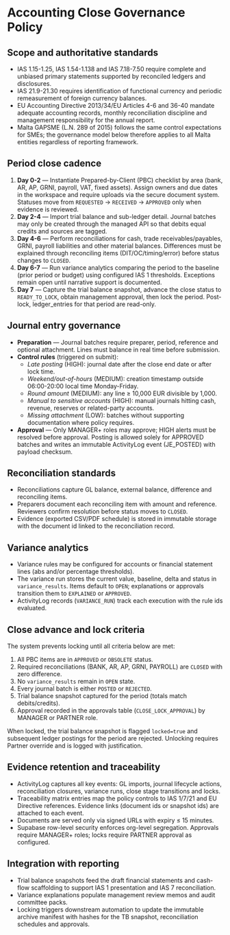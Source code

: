 # Accounting Close Governance Policy

## Scope and authoritative standards
- IAS 1.15-1.25, IAS 1.54-1.138 and IAS 7.18-7.50 require complete and unbiased primary statements supported by reconciled ledgers and disclosures.
- IAS 21.9-21.30 requires identification of functional currency and periodic remeasurement of foreign currency balances.
- EU Accounting Directive 2013/34/EU Articles 4-6 and 36-40 mandate adequate accounting records, monthly reconciliation discipline and management responsibility for the annual report.
- Malta GAPSME (L.N. 289 of 2015) follows the same control expectations for SMEs; the governance model below therefore applies to all Malta entities regardless of reporting framework.

## Period close cadence
1. **Day 0-2** — Instantiate Prepared-by-Client (PBC) checklist by area (bank, AR, AP, GRNI, payroll, VAT, fixed assets). Assign owners and due dates in the workspace and require uploads via the secure document system. Statuses move from `REQUESTED` → `RECEIVED` → `APPROVED` only when evidence is reviewed.
2. **Day 2-4** — Import trial balance and sub-ledger detail. Journal batches may only be created through the managed API so that debits equal credits and sources are tagged.
3. **Day 4-6** — Perform reconciliations for cash, trade receivables/payables, GRNI, payroll liabilities and other material balances. Differences must be explained through reconciling items (DIT/OC/timing/error) before status changes to `CLOSED`.
4. **Day 6-7** — Run variance analytics comparing the period to the baseline (prior period or budget) using configured IAS 1 thresholds. Exceptions remain open until narrative support is documented.
5. **Day 7** — Capture the trial balance snapshot, advance the close status to `READY_TO_LOCK`, obtain management approval, then lock the period. Post-lock, ledger_entries for that period are read-only.

## Journal entry governance
- **Preparation** — Journal batches require preparer, period, reference and optional attachment. Lines must balance in real time before submission.
- **Control rules** (triggered on submit):
  - *Late posting* (HIGH): journal date after the close end date or after lock time.
  - *Weekend/out-of-hours* (MEDIUM): creation timestamp outside 06:00-20:00 local time Monday-Friday.
  - *Round amount* (MEDIUM): any line ≥ 10,000 EUR divisible by 1,000.
  - *Manual to sensitive accounts* (HIGH): manual journals hitting cash, revenue, reserves or related-party accounts.
  - *Missing attachment* (LOW): batches without supporting documentation where policy requires.
- **Approval** — Only MANAGER+ roles may approve; HIGH alerts must be resolved before approval. Posting is allowed solely for APPROVED batches and writes an immutable ActivityLog event (JE_POSTED) with payload checksum.

## Reconciliation standards
- Reconciliations capture GL balance, external balance, difference and reconciling items.
- Preparers document each reconciling item with amount and reference. Reviewers confirm resolution before status moves to `CLOSED`.
- Evidence (exported CSV/PDF schedule) is stored in immutable storage with the document id linked to the reconciliation record.

## Variance analytics
- Variance rules may be configured for accounts or financial statement lines (abs and/or percentage thresholds).
- The variance run stores the current value, baseline, delta and status in `variance_results`. Items default to `OPEN`; explanations or approvals transition them to `EXPLAINED` or `APPROVED`.
- ActivityLog records (`VARIANCE_RUN`) track each execution with the rule ids evaluated.

## Close advance and lock criteria
The system prevents locking until all criteria below are met:
1. All PBC items are in `APPROVED` or `OBSOLETE` status.
2. Required reconciliations (BANK, AR, AP, GRNI, PAYROLL) are `CLOSED` with zero difference.
3. No `variance_results` remain in `OPEN` state.
4. Every journal batch is either `POSTED` or `REJECTED`.
5. Trial balance snapshot captured for the period (totals match debits/credits).
6. Approval recorded in the approvals table (`CLOSE_LOCK_APPROVAL`) by MANAGER or PARTNER role.

When locked, the trial balance snapshot is flagged `locked=true` and subsequent ledger postings for the period are rejected. Unlocking requires Partner override and is logged with justification.

## Evidence retention and traceability
- ActivityLog captures all key events: GL imports, journal lifecycle actions, reconciliation closures, variance runs, close stage transitions and locks.
- Traceability matrix entries map the policy controls to IAS 1/7/21 and EU Directive references. Evidence links (document ids or snapshot ids) are attached to each event.
- Documents are served only via signed URLs with expiry ≤ 15 minutes.
- Supabase row-level security enforces org-level segregation. Approvals require MANAGER+ roles; locks require PARTNER approval as configured.

## Integration with reporting
- Trial balance snapshots feed the draft financial statements and cash-flow scaffolding to support IAS 1 presentation and IAS 7 reconciliation.
- Variance explanations populate management review memos and audit committee packs.
- Locking triggers downstream automation to update the immutable archive manifest with hashes for the TB snapshot, reconciliation schedules and approvals.

